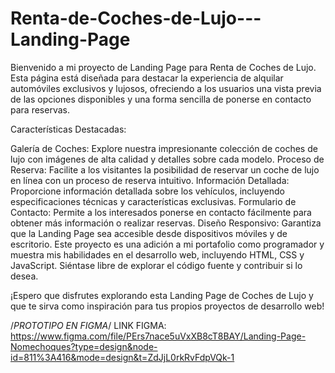# Renta-de-Coches-de-Lujo---Landing-Page
Bienvenido a mi proyecto de Landing Page para Renta de Coches de Lujo. Esta página está diseñada para destacar la experiencia de alquilar automóviles exclusivos y lujosos, ofreciendo a los usuarios una vista previa de las opciones disponibles y una forma sencilla de ponerse en contacto para reservas.

Características Destacadas:

Galería de Coches: Explore nuestra impresionante colección de coches de lujo con imágenes de alta calidad y detalles sobre cada modelo.
Proceso de Reserva: Facilite a los visitantes la posibilidad de reservar un coche de lujo en línea con un proceso de reserva intuitivo.
Información Detallada: Proporcione información detallada sobre los vehículos, incluyendo especificaciones técnicas y características exclusivas.
Formulario de Contacto: Permite a los interesados ponerse en contacto fácilmente para obtener más información o realizar reservas.
Diseño Responsivo: Garantiza que la Landing Page sea accesible desde dispositivos móviles y de escritorio.
Este proyecto es una adición a mi portafolio como programador y muestra mis habilidades en el desarrollo web, incluyendo HTML, CSS y JavaScript. Siéntase libre de explorar el código fuente y contribuir si lo desea.

¡Espero que disfrutes explorando esta Landing Page de Coches de Lujo y que te sirva como inspiración para tus propios proyectos de desarrollo web!

/*PROTOTIPO EN FIGMA*/
LINK FIGMA: https://www.figma.com/file/PErs7nace5uVxXB8cT8BAY/Landing-Page-Nomechoques?type=design&node-id=811%3A416&mode=design&t=ZdJjL0rkRvFdpVQk-1